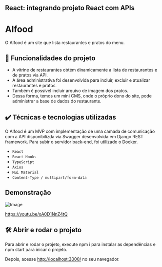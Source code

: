## React: integrando projeto React com APIs

# Alfood

O Alfood é um site que lista restaurantes e pratos do menu. 

## 🔨 Funcionalidades do projeto

- A vitrine de restaurantes obtém dinamicamente a lista de restaurantes e de pratos via API.
- A área administrativa foi desenvolvida para incluir, excluir e atualizar restaurantes e pratos.
- Também é possível incluir arquivo de imagem dos pratos.
- Dessa forma, temos um mini CMS, onde o próprio dono do site, pode administrar a base de dados do restaurante.


## ✔️ Técnicas e tecnologias utilizadas

O Alfood é um MVP com implementação de uma camada de comunicação com a API disponibilizda via Swagger desenvolvida em Django REST framework. Para subir o servidor back-end, foi utilizado o Docker.

- `React`
- `React Hooks`
- `TypeScript`
- `Axios`
- `Mui Material`
- `Content-Type / multipart/form-data`


## Demonstração

![Image](https://media.giphy.com/media/v1.Y2lkPTc5MGI3NjExNjU5MzY0OTY2MzA3OWRlMWNmMmJhNzk5MzZhZGZkNDgyYTQwZGJkNiZlcD12MV9pbnRlcm5hbF9naWZzX2dpZklkJmN0PWc/R5dAFIln0qEm4w5Kaa/giphy.gif)

https://youtu.be/oA0D1NnZ4tQ

## 🛠️ Abrir e rodar o projeto

Para abrir e rodar o projeto, execute npm i para instalar as dependências e npm start para inicar o projeto.

Depois, acesse <a href="http://localhost:3000/">http://localhost:3000/</a> no seu navegador.

